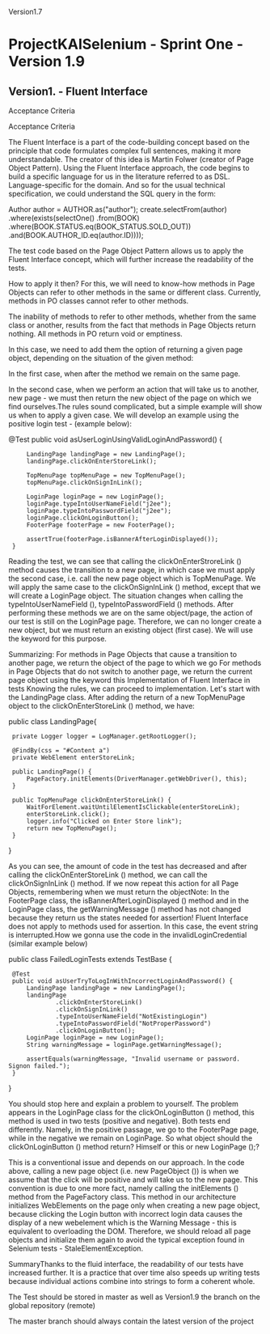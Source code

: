  Version1.7
# ProjectKAISelenium - Sprint One -Version 1.9

## Version1. - Fluent Interface

Acceptance Criteria

Acceptance Criteria

The Fluent Interface is a part of the code-building concept based on the principle that code formulates complex full sentences, making it more understandable. The creator of this idea is Martin Folwer (creator of Page Object Pattern). Using the Fluent Interface approach, the code begins to build a specific language for us in the literature referred to as DSL. Language-specific for the domain. And so for the usual technical specification, we could understand the SQL query in the form:

Author author = AUTHOR.as("author");
 create.selectFrom(author)
       .where(exists(selectOne()
                    .from(BOOK)
                    .where(BOOK.STATUS.eq(BOOK_STATUS.SOLD_OUT))
                    .and(BOOK.AUTHOR_ID.eq(author.ID))));

The test code based on the Page Object Pattern allows us to apply the Fluent Interface concept, which will further increase the readability of the tests.

How to apply it then? For this, we will need to know-how methods in Page Objects can refer to other methods in the same or different class. Currently, methods in PO classes cannot refer to other methods.

The inability of methods to refer to other methods, whether from the same class or another, results from the fact that methods in Page Objects return nothing. All methods in PO return void or emptiness.

In this case, we need to add them the option of returning a given page object, depending on the situation of the given method:

In the first case, when after the method we remain on the same page.

 In the second case, when we perform an action that will take us to another, new page - we must then return the new object of the page on which we find ourselves.The rules sound complicated, but a simple example will show us when to apply a given case. We will develop an example using the positive login test - (example below):

  @Test
     public void asUserLoginUsingValidLoginAndPassword() {
 
         LandingPage landingPage = new LandingPage();
         landingPage.clickOnEnterStoreLink();
 
         TopMenuPage topMenuPage = new TopMenuPage();
         topMenuPage.clickOnSignInLink();
 
         LoginPage loginPage = new LoginPage();
         loginPage.typeIntoUserNameField("j2ee");
         loginPage.typeIntoPasswordField("j2ee");
         loginPage.clickOnLoginButton();
         FooterPage footerPage = new FooterPage();
 
         assertTrue(footerPage.isBannerAfterLoginDisplayed());
     }

Reading the test, we can see that calling the clickOnEnterStroreLink () method causes the transition to a new page, in which case we must apply the second case, i.e. call the new page object which is TopMenuPage. We will apply the same case to the clickOnSignInLink () method, except that we will create a LoginPage object. The situation changes when calling the typeIntoUserNameField (), typeIntoPasswordField () methods. After performing these methods we are on the same object/page, the action of our test is still on the LoginPage page. Therefore, we can no longer create a new object, but we must return an existing object (first case). We will use the keyword for this purpose. 

Summarizing: For methods in Page Objects that cause a transition to another page, we return the object of the page to which we go For methods in Page Objects that do not switch to another page, we return the current page object using the keyword this Implementation of Fluent Interface in tests Knowing the rules, we can proceed to implementation. Let's start with the LandingPage class. After adding the return of a new TopMenuPage object to the clickOnEnterStoreLink () method, we have:

 public class LandingPage{
 
     private Logger logger = LogManager.getRootLogger();
 
     @FindBy(css = "#Content a")
     private WebElement enterStoreLink;
 
     public LandingPage() {
         PageFactory.initElements(DriverManager.getWebDriver(), this);
     }
 
     public TopMenuPage clickOnEnterStoreLink() {
         WaitForElement.waitUntilElementIsClickable(enterStoreLink);
         enterStoreLink.click();
         logger.info("Clicked on Enter Store link");
         return new TopMenuPage();
     }
 
 }

As you can see, the amount of code in the test has decreased and after calling the clickOnEnterStoreLink () method, we can call the clickOnSignInLink () method. If we now repeat this action for all Page Objects, remembering when we must return the objectNote: In the FooterPage class, the isBannerAfterLoginDisplayed () method and in the LoginPage class, the getWarningMessage () method has not changed because they return us the states needed for assertion! Fluent Interface does not apply to methods used for assertion. In this case, the event string is interrupted.How we gonna use the code in the invalidLoginCredential (similar example below)

 public class FailedLoginTests extends TestBase {
 
     @Test
     public void asUserTryToLogInWithIncorrectLoginAndPassword() {
         LandingPage landingPage = new LandingPage();
         landingPage
                 .clickOnEnterStoreLink()
                 .clickOnSignInLink()
                 .typeIntoUserNameField("NotExistingLogin")
                 .typeIntoPasswordField("NotProperPassword")
                 .clickOnLoginButton();
         LoginPage loginPage = new LoginPage();
         String warningMessage = loginPage.getWarningMessage();
 
         assertEquals(warningMessage, "Invalid username or password. Signon failed.");
     }
 
 }

You should stop here and explain a problem to yourself. The problem appears in the LoginPage class for the clickOnLoginButton () method, this method is used in two tests (positive and negative). Both tests end differently. Namely, in the positive passage, we go to the FooterPage page, while in the negative we remain on LoginPage. So what object should the clickOnLoginButton () method return? Himself or this or new LoginPage ();?

This is a conventional issue and depends on our approach. In the code above, calling a new page object (i.e. new PageObject ()) is when we assume that the click will be positive and will take us to the new page. This convention is due to one more fact, namely calling the initElements () method from the PageFactory class. This method in our architecture initializes WebElements on the page only when creating a new page object, because clicking the Login button with incorrect login data causes the display of a new webelement which is the Warning Message - this is equivalent to overloading the DOM. Therefore, we should reload all page objects and initialize them again to avoid the typical exception found in Selenium tests - StaleElementException.

SummaryThanks to the fluid interface, the readability of our tests have increased further. It is a practice that over time also speeds up writing tests because individual actions combine into strings to form a coherent whole.





The Test should be stored in master as well as Version1.9 the branch on the global repository (remote)

The master branch should always contain the latest version of the project
